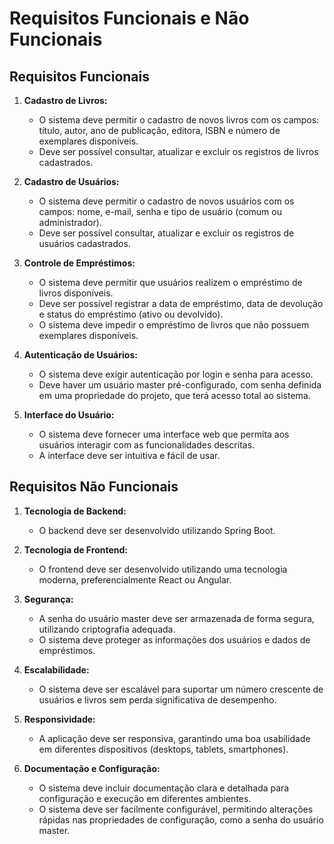 # Requisitos Funcionais e Não Funcionais

## Requisitos Funcionais
1. **Cadastro de Livros:**
   - O sistema deve permitir o cadastro de novos livros com os campos: título, autor, ano de publicação, editora, ISBN e número de exemplares disponíveis.
   - Deve ser possível consultar, atualizar e excluir os registros de livros cadastrados.
   
2. **Cadastro de Usuários:**
   - O sistema deve permitir o cadastro de novos usuários com os campos: nome, e-mail, senha e tipo de usuário (comum ou administrador).
   - Deve ser possível consultar, atualizar e excluir os registros de usuários cadastrados.

3. **Controle de Empréstimos:**
   - O sistema deve permitir que usuários realizem o empréstimo de livros disponíveis.
   - Deve ser possível registrar a data de empréstimo, data de devolução e status do empréstimo (ativo ou devolvido).
   - O sistema deve impedir o empréstimo de livros que não possuem exemplares disponíveis.

4. **Autenticação de Usuários:**
   - O sistema deve exigir autenticação por login e senha para acesso.
   - Deve haver um usuário master pré-configurado, com senha definida em uma propriedade do projeto, que terá acesso total ao sistema.

5. **Interface do Usuário:**
   - O sistema deve fornecer uma interface web que permita aos usuários interagir com as funcionalidades descritas.
   - A interface deve ser intuitiva e fácil de usar.

## Requisitos Não Funcionais
1. **Tecnologia de Backend:**
   - O backend deve ser desenvolvido utilizando Spring Boot.

2. **Tecnologia de Frontend:**
   - O frontend deve ser desenvolvido utilizando uma tecnologia moderna, preferencialmente React ou Angular.

3. **Segurança:**
   - A senha do usuário master deve ser armazenada de forma segura, utilizando criptografia adequada.
   - O sistema deve proteger as informações dos usuários e dados de empréstimos.

4. **Escalabilidade:**
   - O sistema deve ser escalável para suportar um número crescente de usuários e livros sem perda significativa de desempenho.

5. **Responsividade:**
   - A aplicação deve ser responsiva, garantindo uma boa usabilidade em diferentes dispositivos (desktops, tablets, smartphones).

6. **Documentação e Configuração:**
   - O sistema deve incluir documentação clara e detalhada para configuração e execução em diferentes ambientes.
   - O sistema deve ser facilmente configurável, permitindo alterações rápidas nas propriedades de configuração, como a senha do usuário master.
